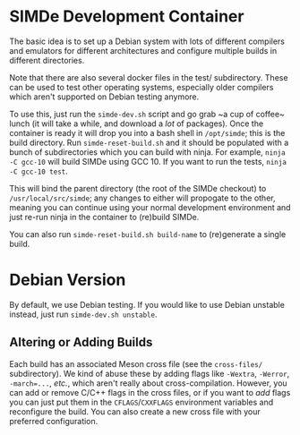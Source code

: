 # SIMDe Development Container

The basic idea is to set up a Debian system with lots of different
compilers and emulators for different architectures and configure
multiple builds in different directories.

Note that there are also several docker files in the test/
subdirectory.  These can be used to test other operating systems,
especially older compilers which aren't supported on Debian testing
anymore.

To use this, just run the `simde-dev.sh` script and go grab ~a cup of
coffee~ lunch (it will take a while, and download a *lot* of packages).
Once the container is ready it will drop you into a bash shell in
`/opt/simde`; this is the build directory.  Run `simde-reset-build.sh`
and it should be populated with a bunch of subdirectories which you can
build with ninja.  For example, `ninja -C gcc-10` will build SIMDe
using GCC 10.  If you want to run the tests, `ninja -C gcc-10 test`.

This will bind the parent directory (the root of the SIMDe checkout)
to `/usr/local/src/simde`; any changes to either will propogate to the
other, meaning you can continue using your normal development
environment and just re-run ninja in the container to (re)build SIMDe.

You can also run `simde-reset-build.sh build-name` to (re)generate a
single build.

# Debian Version

By default, we use Debian testing.  If you would like to use Debian
unstable instead, just run `simde-dev.sh unstable`.

## Altering or Adding Builds

Each build has an associated Meson cross file (see the `cross-files/`
subdirectory).  We kind of abuse these by adding flags like `-Wextra`,
`-Werror`, `-march=...`, *etc.*, which aren't really about
cross-compilation.  However, you can add or remove C/C++ flags in the
cross files, or if you want to *add* flags you can just put them in
the `CFLAGS`/`CXXFLAGS` environment variables and reconfigure the
build.  You can also create a new cross file with your preferred
configuration.
